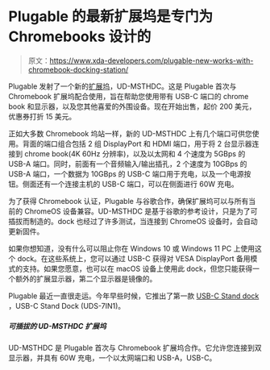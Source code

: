 # Plugable 的最新扩展坞是专门为 Chromebooks 设计的

> 原文：<https://www.xda-developers.com/plugable-new-works-with-chromebook-docking-station/>

Plugable 发射了一个新的[扩展坞](https://www.xda-developers.com/best-docking-stations-chromebooks/)，UD-MSTHDC。这是 Plugable 首次与 Chromebook 扩展坞配合使用，旨在帮助您使用带有 USB-C 端口的 chrome book 和显示器，以及您其他喜爱的外围设备。现在开始出售，起价 200 美元，优惠券打折 15 美元。

正如大多数 Chromebook 坞站一样，新的 UD-MSTHDC 上有几个端口可供您使用。背面的端口组合包括 2 组 DisplayPort 和 HDMI 端口，用于将 2 台显示器连接到 chrome book(4K 60Hz 分辨率)，以及以太网和 4 个速度为 5GBps 的 USB-A 端口。同时，前面有一个音频输入/输出插孔，2 个速度为 10GBps 的 USB-A 端口，一个数据为 10GBps 的 USB-C 端口用于充电，以及一个电源按钮。侧面还有一个连接主机的 USB-C 端口，可以在侧面进行 60W 充电。

为了获得 Chromebook 认证，Plugable 与谷歌合作，确保扩展坞可以与所有当前的 ChromeOS 设备兼容。UD-MSTHDC 是基于谷歌的参考设计，只是为了可插拔而制造的。dock 也经过了许多测试，当连接到 ChromeOS 设备时，会自动更新固件。

如果你想知道，没有什么可以阻止你在 Windows 10 或 Windows 11 PC 上使用这个 dock。在这些系统上，您可以通过 USB-C 获得对 VESA DisplayPort 备用模式的支持。如果您愿意，也可以在 macOS 设备上使用此 dock，但您只能获得一个额外的扩展显示器，第二个显示器是镜像的。

Plugable 最近一直很走运。今年早些时候，它推出了第一款 [USB-C Stand dock](https://www.xda-developers.com/plugable-new-usb-c-stand-dock/) ，USB-C Stand Dock (UDS-7IN1)。

##### 可插拔的 UD-MSTHDC 扩展坞

UD-MSTHDC 是 Plugable 首次与 Chromebook 扩展坞合作。它允许您连接到双显示器，并具有 60W 充电，一个以太网端口和 USB-A，USB-C。